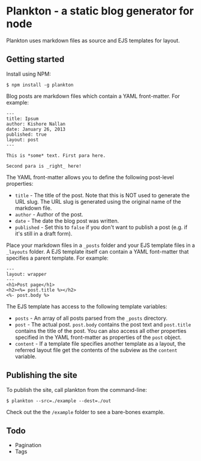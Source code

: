 # Plankton - a static blog generator for node

Plankton uses markdown files as source and EJS templates for layout.

## Getting started

Install using NPM:

    $ npm install -g plankton

Blog posts are markdown files which contain a YAML front-matter. For example:

    ---
    title: Ipsum
    author: Kishore Nallan
    date: January 26, 2013
    published: true
    layout: post
    ---

    This is *some* text. First para here.

    Second para is _right_ here!

The YAML front-matter allows you to define the following post-level properties:

* `title` - The title of the post. Note that this is NOT used to generate the URL slug. The URL slug is generated
using the original name of the markdown file.
* `author` - Author of the post.
* `date` - The date the blog post was written.
* `published` - Set this to `false` if you don't want to publish a post (e.g. if it's still in a draft form).

Place your markdown files in a `_posts` folder and your EJS template files in a `_layouts` folder. A EJS template
itself can contain a YAML font-matter that specifies a parent template. For example:

    ---
    layout: wrapper
    ---
    <h1>Post page</h1>
    <h2><%= post.title %></h2>
    <%- post.body %>

The EJS template has access to the following template variables:

* `posts` - An array of all posts parsed from the `_posts` directory.
* `post` - The actual post. `post.body` contains the post text and `post.title` contains the title of the post. You can
also access all other properties specified in the YAML front-matter as properties of the `post` object.
* `content` - If a template file specifies another template as a layout, the referred layout file get the contents
of the subview as the `content` variable.

## Publishing the site

To publish the site, call plankton from the command-line:

    $ plankton --src=./example --dest=./out

Check out the the `/example` folder to see a bare-bones example.

## Todo

* Pagination
* Tags